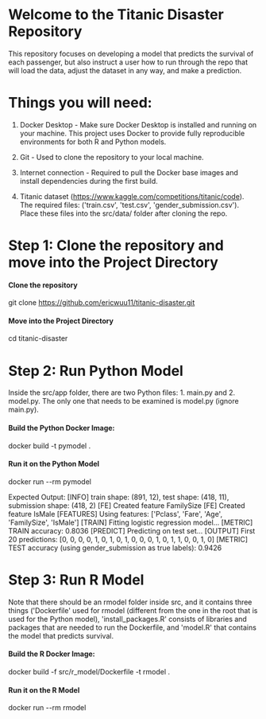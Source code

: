 # Welcome to the Titanic Disaster Repository 
This repository focuses on developing a model that predicts the survival of each passenger, but also instruct a user how to run through the repo that will load the data, adjust the dataset in any way, and make a prediction.

# Things you will need:
1. Docker Desktop - Make sure Docker Desktop is installed and running on your machine. This project uses Docker to provide fully reproducible environments for both R and Python models.

2. Git - Used to clone the repository to your local machine.

3. Internet connection - Required to pull the Docker base images and install dependencies during the first build.

4. Titanic dataset (https://www.kaggle.com/competitions/titanic/code). The required files: ('train.csv', 'test.csv', 'gender_submission.csv'). Place these files into the src/data/ folder after cloning the repo.

# Step 1: Clone the repository and move into the Project Directory

#### Clone the repository
git clone https://github.com/ericwuu11/titanic-disaster.git

#### Move into the Project Directory
cd titanic-disaster


# Step 2: Run Python Model
Inside the src/app folder, there are two Python files: 1. main.py and 2. model.py. The only one that needs to be examined is model.py (ignore main.py).

#### Build the Python Docker Image:
docker build -t pymodel .

#### Run it on the Python Model
docker run --rm pymodel

Expected Output:
[INFO] train shape: (891, 12), test shape: (418, 11), submission shape: (418, 2)
[FE] Created feature FamilySize
[FE] Created feature IsMale
[FEATURES] Using features: ['Pclass', 'Fare', 'Age', 'FamilySize', 'IsMale']
[TRAIN] Fitting logistic regression model...
[METRIC] TRAIN accuracy: 0.8036
[PREDICT] Predicting on test set...
[OUTPUT] First 20 predictions: [0, 0, 0, 0, 1, 0, 1, 0, 1, 0, 0, 0, 1, 0, 1, 1, 0, 0, 1, 0]
[METRIC] TEST accuracy (using gender_submission as true labels): 0.9426

# Step 3: Run R Model
Note that there should be an rmodel folder inside src, and it contains three things ('Dockerfile' used for rmodel (different from the one in the root that is used for the Python model), 'install_packages.R' consists of libraries and packages that are needed to run the Dockerfile, and 'model.R' that contains the model that predicts survival.

#### Build the R Docker Image:
docker build -f src/r_model/Dockerfile -t rmodel .

#### Run it on the R Model
docker run --rm rmodel



